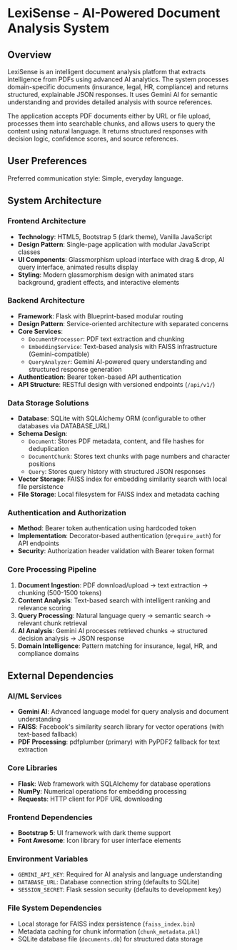 # LexiSense - AI-Powered Document Analysis System

## Overview

LexiSense is an intelligent document analysis platform that extracts intelligence from PDFs using advanced AI analytics. The system processes domain-specific documents (insurance, legal, HR, compliance) and returns structured, explainable JSON responses. It uses Gemini AI for semantic understanding and provides detailed analysis with source references.

The application accepts PDF documents either by URL or file upload, processes them into searchable chunks, and allows users to query the content using natural language. It returns structured responses with decision logic, confidence scores, and source references.

## User Preferences

Preferred communication style: Simple, everyday language.

## System Architecture

### Frontend Architecture
- **Technology**: HTML5, Bootstrap 5 (dark theme), Vanilla JavaScript
- **Design Pattern**: Single-page application with modular JavaScript classes
- **UI Components**: Glassmorphism upload interface with drag & drop, AI query interface, animated results display
- **Styling**: Modern glassmorphism design with animated stars background, gradient effects, and interactive elements

### Backend Architecture
- **Framework**: Flask with Blueprint-based modular routing
- **Design Pattern**: Service-oriented architecture with separated concerns
- **Core Services**:
  - `DocumentProcessor`: PDF text extraction and chunking
  - `EmbeddingService`: Text-based analysis with FAISS infrastructure (Gemini-compatible)
  - `QueryAnalyzer`: Gemini AI-powered query understanding and structured response generation
- **Authentication**: Bearer token-based API authentication
- **API Structure**: RESTful design with versioned endpoints (`/api/v1/`)

### Data Storage Solutions
- **Database**: SQLite with SQLAlchemy ORM (configurable to other databases via DATABASE_URL)
- **Schema Design**:
  - `Document`: Stores PDF metadata, content, and file hashes for deduplication
  - `DocumentChunk`: Stores text chunks with page numbers and character positions
  - `Query`: Stores query history with structured JSON responses
- **Vector Storage**: FAISS index for embedding similarity search with local file persistence
- **File Storage**: Local filesystem for FAISS index and metadata caching

### Authentication and Authorization
- **Method**: Bearer token authentication using hardcoded token
- **Implementation**: Decorator-based authentication (`@require_auth`) for API endpoints
- **Security**: Authorization header validation with Bearer token format

### Core Processing Pipeline
1. **Document Ingestion**: PDF download/upload → text extraction → chunking (500-1500 tokens)
2. **Content Analysis**: Text-based search with intelligent ranking and relevance scoring
3. **Query Processing**: Natural language query → semantic search → relevant chunk retrieval
4. **AI Analysis**: Gemini AI processes retrieved chunks → structured decision analysis → JSON response
5. **Domain Intelligence**: Pattern matching for insurance, legal, HR, and compliance domains

## External Dependencies

### AI/ML Services
- **Gemini AI**: Advanced language model for query analysis and document understanding
- **FAISS**: Facebook's similarity search library for vector operations (with text-based fallback)
- **PDF Processing**: pdfplumber (primary) with PyPDF2 fallback for text extraction

### Core Libraries
- **Flask**: Web framework with SQLAlchemy for database operations
- **NumPy**: Numerical operations for embedding processing
- **Requests**: HTTP client for PDF URL downloading

### Frontend Dependencies
- **Bootstrap 5**: UI framework with dark theme support
- **Font Awesome**: Icon library for user interface elements

### Environment Variables
- `GEMINI_API_KEY`: Required for AI analysis and language understanding
- `DATABASE_URL`: Database connection string (defaults to SQLite)
- `SESSION_SECRET`: Flask session security (defaults to development key)

### File System Dependencies
- Local storage for FAISS index persistence (`faiss_index.bin`)
- Metadata caching for chunk information (`chunk_metadata.pkl`)
- SQLite database file (`documents.db`) for structured data storage